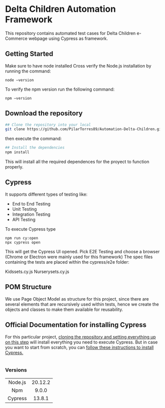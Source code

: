 # Delta Children Automation Framework

This repository contains automated test cases for Delta Children e-Commerce webpage using Cypress as framework.

## Getting Started

Make sure to have node installed
Cross verify the Node.js installation by running the command:

```
node –version
```

To verify the npm version run the following command:

```
npm –version
```
## Download the repository

```bash
## Clone the repository into your local
git clone https://github.com/PilarTorres89/Automation-Delta-Children.git
```

then execute the command:

```bash
## Install the dependencies
npm install
```

This will install all the required dependences for the proyect to function properly.

## Cypress

It supports different types of testing like:

- End to End Testing
- Unit Testing
- Integration Testing
- API Testing

To execute Cypress type

```
npm run cy:open
npx cypress open
```

This will get the Cypress UI opened. Pick E2E Testing and choose a browser (Chrome or Electron were mainly used for this framework)
The spec files containing the tests are placed within the cypress/e2e folder:

Kidssets.cy.js
Nurserysets.cy.js

## POM Structure

We use Page Object Model as structure for this project, since there are several elements that are recursively used within tests, hence we create the objects and classes to make them available for reusability.


## Official Documentation for installing Cypress

For this particular project, [cloning the repository and setting everything up on this step](#download-the-repository) will install everything you need to execute Cypress.
But in case you want to start from scratch, you can
[follow these instructions to install Cypress.](https://on.cypress.io/installing-cypress)

|     |     |     |     |     |     |     |
| :-: | :-: | :-: | :-: | :-: | :-: | :-: |

### Versions

|         |         |
| :-----: | :-----: |
| Node.js | 20.12.2 |
|   Npm   |  9.0.0  |
| Cypress | 13.8.1  |

